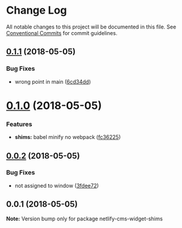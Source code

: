 # Change Log

All notable changes to this project will be documented in this file.
See [Conventional Commits](https://conventionalcommits.org) for commit guidelines.

<a name="0.1.1"></a>
## [0.1.1](https://github.com/ekoeryanto/netlify-cms-widgets/compare/netlify-cms-widget-shims@0.1.0...netlify-cms-widget-shims@0.1.1) (2018-05-05)


### Bug Fixes

* wrong point in main ([6cd34dd](https://github.com/ekoeryanto/netlify-cms-widgets/commit/6cd34dd))




<a name="0.1.0"></a>
# [0.1.0](https://github.com/ekoeryanto/netlify-cms-widgets/compare/netlify-cms-widget-shims@0.0.2...netlify-cms-widget-shims@0.1.0) (2018-05-05)


### Features

* **shims:** babel minify no webpack ([fc36225](https://github.com/ekoeryanto/netlify-cms-widgets/commit/fc36225))




<a name="0.0.2"></a>
## [0.0.2](https://github.com/ekoeryanto/netlify-cms-widgets/compare/netlify-cms-widget-shims@0.0.1...netlify-cms-widget-shims@0.0.2) (2018-05-05)


### Bug Fixes

* not assigned to window ([3fdee72](https://github.com/ekoeryanto/netlify-cms-widgets/commit/3fdee72))




<a name="0.0.1"></a>
## 0.0.1 (2018-05-05)




**Note:** Version bump only for package netlify-cms-widget-shims
